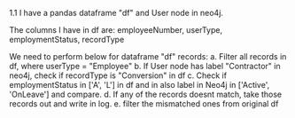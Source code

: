 1.1 I have a pandas dataframe "df" and User node in neo4j.

The columns I have in df are:
employeeNumber, userType, employmentStatus, recordType

We need to perform below for dataframe "df" records:
a. Filter all records in df, where userType = "Employee"
b. If User node has label "Contractor" in neo4j, check if recordType is "Conversion" in df
c. Check if employmentStatus in ['A', 'L'] in df and in also label in Neo4j in ['Active', 'OnLeave'] and compare.
d. If any of the records doesnt match, take those records out and write in log.
e. filter the mismatched ones from original df